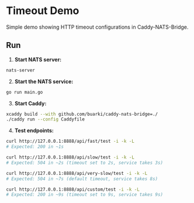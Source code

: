 # Timeout Demo

Simple demo showing HTTP timeout configurations in Caddy-NATS-Bridge.

## Run

1. **Start NATS server:**
```bash
nats-server
```

2. **Start the NATS service:**
```bash
go run main.go
```

3. **Start Caddy:**
```bash
xcaddy build --with github.com/buarki/caddy-nats-bridge=./
./caddy run --config Caddyfile
```

4. **Test endpoints:**
```bash
curl http://127.0.0.1:8888/api/fast/test -i -k -L
# Expected: 200 in ~1s

curl http://127.0.0.1:8888/api/slow/test -i -k -L
# Expected: 504 in ~2s (timeout set to 2s, service takes 3s)

curl http://127.0.0.1:8888/api/very-slow/test -i -k -L
# Expected: 504 in ~7s (default timeout, service takes 8s)

curl http://127.0.0.1:8888/api/custom/test -i -k -L
# Expected: 200 in ~9s (timeout set to 9s, service takes 9s)

